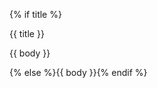 {% if title %}<div class="code-block-with-title"><div class="code-block-title">{{ title }}</div>

{{ body }}

</div>{% else %}{{ body }}{% endif %}
